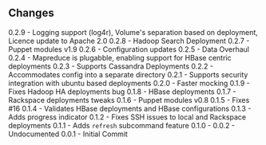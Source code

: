 Changes
-------

0.2.9 - Logging support (log4r), Volume's separation based on deployment, Licence update to Apache 2.0
0.2.8 - Hadoop Search Deployment
0.2.7 - Puppet modules v1.9
0.2.6 - Configuration updates
0.2.5 - Data Overhaul
0.2.4 - Mapreduce is plugabble, enabling support for HBase centric deployments
0.2.3 - Supports Cassandra Deployments
0.2.2 - Accommodates config into a separate directory
0.2.1 - Supports security integration with ubuntu based deployments
0.2.0 - Faster mocking
0.1.9 - Fixes Hadoop HA deployments bug
0.1.8 - HBase deployments
0.1.7 - Rackspace deployments tweaks
0.1.6 - Puppet modules v0.8
0.1.5 - Fixes #16
0.1.4 - Validates HBase deployments and HBase configurations
0.1.3 - Adds progress indicator
0.1.2 - Fixes SSH issues to local and Rackspace deployments
0.1.1 - Adds `refresh` subcommand feature
0.1.0 - 0.0.2 - Undocumented
0.0.1 - Initial Commit